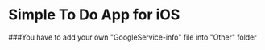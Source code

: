 # Simple To Do App for iOS

###You have to add your own "GoogleService-info" file into "Other" folder
